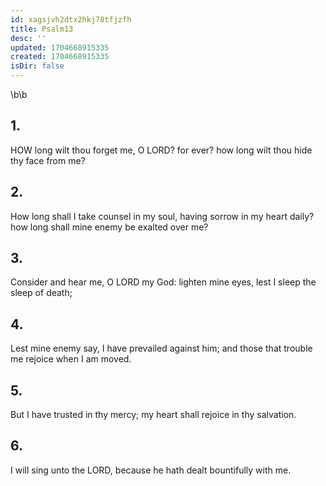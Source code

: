 ```yaml
---
id: xagsjvh2dtx2hkj78tfjzfh
title: Psalm13
desc: ''
updated: 1704668915335
created: 1704668915335
isDir: false
---
```

\b\b
## 1.
HOW long wilt thou forget me, O LORD?  for ever?  how long wilt thou hide thy face from me?
## 2.
How long shall I take counsel in my soul, having sorrow in my heart daily?  how long shall mine enemy be exalted over me?
## 3.
Consider and hear me, O LORD my God: lighten mine eyes, lest I sleep the sleep of death;
## 4.
Lest mine enemy say, I have prevailed against him; and those that trouble me rejoice when I am moved.
## 5.
But I have trusted in thy mercy; my heart shall rejoice in thy salvation.
## 6.
I will sing unto the LORD, because he hath dealt bountifully with me.
